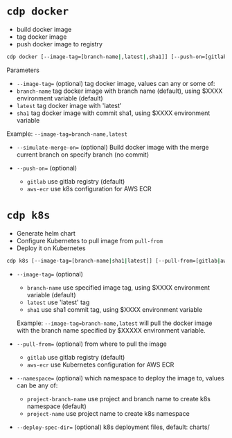 # `cdp docker`

- build docker image
- tag docker image
- push docker image to registry

```bash
cdp docker [--image-tag=[branch-name|,latest|,sha1]] [--push-on=[gitlab|aws-ecr]] [[--simulate-merge-on=branch_name]]
```

Parameters

- `--image-tag=` (optional) tag docker image, values can any or some of:
 - `branch-name` tag docker image with branch name (default), using $XXXX environment variable (default)
 - `latest` tag docker image with 'latest'
 - `sha1` tag docker image with commit sha1, using $XXXX environment variable

 Example: `--image-tag=branch-name,latest`

- `--simulate-merge-on=` (optional) Build docker image with the merge current branch on specify branch (no commit)

- `--push-on=` (optional)
  - `gitlab` use gitlab registry (default)
  - `aws-ecr` use k8s configuration for AWS ECR

# `cdp k8s`

- Generate helm chart
- Configure Kubernetes to pull image from `pull-from`
- Deploy it on Kubernetes

```bash
cdp k8s [--image-tag=[branch-name|sha1|latest]] [--pull-from=[gitlab|aws-ecr] [--namespace=[branch-name|project-name]] [--deploy-spec-dir=charts/]
```


- `--image-tag=` (optional)
  - `branch-name` use specified image tag, using $XXXX environment variable (default)
  - `latest` use 'latest' tag
  - `sha1` use sha1 commit tag, using $XXXX environment variable

  Example: `--image-tag=branch-name,latest` will pull the docker image with the branch name specified by $XXXXX environment variable.

- `--pull-from=` (optional) from where to pull the image
  - `gitlab` use gitlab registry (default)
  - `aws-ecr` use Kubernetes configuration for AWS ECR

- `--namespace=` (optional) which namespace to deploy the image to, values can be any of:
  - `project-branch-name` use project and branch name to create k8s namespace (default)
  - `project-name` use project name to create k8s namespace

- `--deploy-spec-dir=` (optional) k8s deployment files, default: charts/
